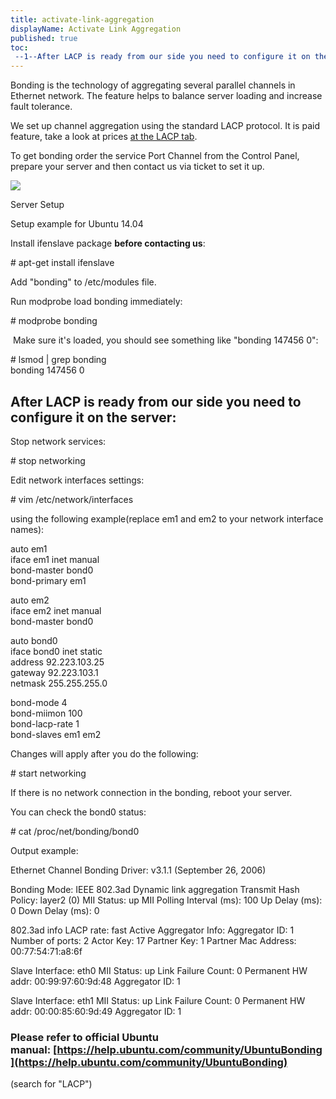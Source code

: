 ```yaml
---
title: activate-link-aggregation
displayName: Activate Link Aggregation
published: true
toc:
 --1--After LACP is ready from our side you need to configure it on the server: "after-lacp-is-ready-from-our-side-you-need-to-configure-it-on-the-server"
---
```

Bonding is the technology of aggregating several parallel channels in Ethernet network. The feature helps to balance server loading and increase fault tolerance. 

We set up channel aggregation using the standard LACP protocol. It is paid feature, take a look at prices [at the LACP tab](https://gcorelabs.com/hosting/miscellaneous/).

To get bonding order the service Port Channel from the Control Panel, prepare your server and then contact us via ticket to set it up. 

<img class="WACImage SCXW53247752" src="https://support.gcore.com/hc/article_attachments/360000261545/blobid1.png">

Server Setup

Setup example for Ubuntu 14.04

Install ifenslave package **before contacting us**:

\# apt-get install ifenslave​

Add "bonding" to /etc/modules file.

Run modprobe load bonding immediately:

\# modprobe bonding

 Make sure it's loaded, you should see something like "bonding 147456 0":

\# lsmod | grep bonding  
bonding 147456 0

After LACP is ready from our side you need to configure it on the server:
-------------------------------------------------------------------------

Stop network services:

\# stop networking

Edit network interfaces settings:

\# vim /etc/network/interfaces

using the following example(replace em1 and em2 to your network interface names):

auto em1  
iface em1 inet manual  
bond-master bond0  
bond-primary em1  
  
auto em2  
iface em2 inet manual  
bond-master bond0  
  
auto bond0  
iface bond0 inet static  
 address 92.223.103.25  
 gateway 92.223.103.1  
 netmask 255.255.255.0  
  
bond-mode 4  
bond-miimon 100  
bond-lacp-rate 1  
bond-slaves em1 em2

Changes will apply after you do the following:

\# start networking

If there is no network connection in the bonding, reboot your server. 

You can check the bond0 status:

\# cat /proc/net/bonding/bond0

Output example:

Ethernet Channel Bonding Driver: v3.1.1 (September 26, 2006)

Bonding Mode: IEEE 802.3ad Dynamic link aggregation
Transmit Hash Policy: layer2 (0)
MII Status: up
MII Polling Interval (ms): 100
Up Delay (ms): 0
Down Delay (ms): 0

802.3ad info
LACP rate: fast
Active Aggregator Info:
Aggregator ID: 1
Number of ports: 2
Actor Key: 17
Partner Key: 1
Partner Mac Address: 00:77:54:71:a8:6f

Slave Interface: eth0
MII Status: up
Link Failure Count: 0
Permanent HW addr: 00:99:97:60:9d:48
Aggregator ID: 1

Slave Interface: eth1
MII Status: up
Link Failure Count: 0
Permanent HW addr: 00:00:85:60:9d:49
Aggregator ID: 1​

### Please refer to official Ubuntu manual: [https://help.ubuntu.com/community/UbuntuBonding](https://help.ubuntu.com/community/UbuntuBonding)  
(search for "LACP")